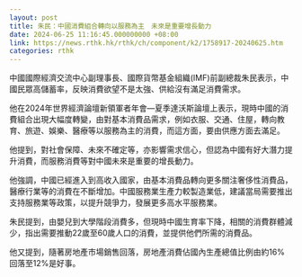 ```yaml
---
layout: post
title: 朱民：中國消費組合轉向以服務為主　未來是重要增長動力
date: 2024-06-25 11:16:45.000000000 +08:00
link: https://news.rthk.hk/rthk/ch/component/k2/1758917-20240625.htm
categories: rthk
---
```


中國國際經濟交流中心副理事長、國際貨幣基金組織(IMF)前副總裁朱民表示，中國民眾高儲蓄率，反映消費欲望不是太強、供給沒有滿足消費需求。

他在2024年世界經濟論壇新領軍者年會—夏季達沃斯論壇上表示，現時中國的消費組合出現大幅度轉變，由對基本消費品需求，例如衣服、交通、住屋，轉向教育、旅遊、娛樂、醫療等以服務為主的消費，而這方面，要由供應方面去滿足。

他提到，對社會保障、未來不確定等，亦影響需求信心，但認為中國有好大潛力提升消費，而服務消費等對中國未來是重要的增長動力。

他強調，中國已經進入到高收入國家，由基本消費品轉向更多關注奢侈性消費品，醫療行業等的消費在不斷增加。中國服務業生產力較製造業低，建議當局需要推出支持服務業等政策，以提升競爭力，發展更多高水平服務業。

朱民提到，由嬰兒到大學階段消費多，但現時中國生育率下降，相關的消費群體減少，指出需要推動22歲至60歲人口的消費，並提供他們所需的消費品。

他又提到，隨著房地產市場銷售回落，房地產消費佔國內生產總值比例由約16%回落至12%是好事。

